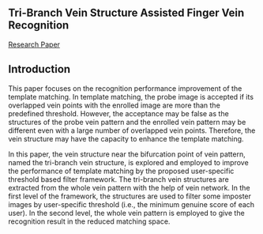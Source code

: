 ## Tri-Branch Vein Structure Assisted Finger Vein Recognition

[Research Paper](https://ieeexplore.ieee.org/document/7993012/)

## Introduction
This paper focuses on the recognition performance improvement of the template matching. In template matching, the probe image is accepted if its overlapped vein points with the enrolled image are more than the predefined threshold. However, the acceptance may be false as the structures of the probe vein pattern and the enrolled vein pattern may be different even with a large number of overlapped vein points. Therefore, the vein structure may have the capacity to enhance the template matching.

In this paper, the vein structure near the bifurcation point of vein pattern, named the tri-branch vein structure, is explored and employed to improve the performance of template matching by the proposed user-specific threshold based filter framework. The tri-branch vein structures are extracted from the whole vein pattern with the help of vein network. In the first level of the framework, the structures are used to filter some imposter images by user-specific threshold (i.e., the minimum genuine score of each user). In the second level, the whole vein pattern is employed to give the recognition result in the reduced matching space.



